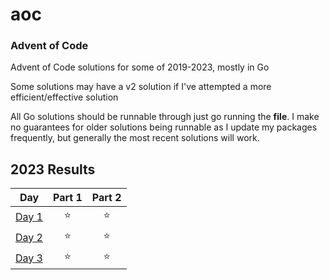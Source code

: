 # aoc
### Advent of Code

Advent of Code solutions for some of 2019-2023, mostly in Go

Some solutions may have a v2 solution if I've attempted a more efficient/effective solution

All Go solutions should be runnable through just go running the **file**. I make no guarantees for older solutions being runnable as I update my packages frequently, but generally the most recent solutions will work.

<!--- advent_readme_stars table --->
## 2023 Results

| Day | Part 1 | Part 2 |
| :---: | :---: | :---: |
| [Day 1](https://adventofcode.com/2023/day/1) | ⭐ | ⭐ |
| [Day 2](https://adventofcode.com/2023/day/2) | ⭐ | ⭐ |
| [Day 3](https://adventofcode.com/2023/day/3) | ⭐ | ⭐ |
<!--- advent_readme_stars table --->
